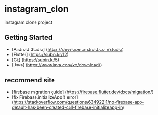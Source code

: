# instagram_clon

instagram clone project

## Getting Started

- [Android Studio] (https://developer.android.com/studio)
- [Flutter] (https://subin.kr/12)
- [Git] (https://subin.kr/5)
- [Java] (https://www.java.com/ko/download/)

## recommend site

- [firebase migration guide] (https://firebase.flutter.dev/docs/migration/)
- [fix Firebase.initializeApp() error] (https://stackoverflow.com/questions/63492211/no-firebase-app-default-has-been-created-call-firebase-initializeapp-in)
